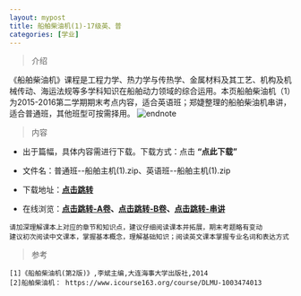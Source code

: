 ```yaml
---
layout: mypost
title: 船舶柴油机(1)-17级英、普
categories: [学业]
---
```

> 介绍

《船舶柴油机》课程是工程力学、热力学与传热学、金属材料及其工艺、机构及机械传动、海运法规等多学科知识在船舶动力领域的综合运用。本页船舶柴油机（1）为2015-2016第二学期期末考点内容，适合英语班；郑婕整理的船舶柴油机串讲，适合普通班，其他班型可按需择用。
![endnote](https://edu-image.nosdn.127.net/359902EB5B0640DE43250240130BA153.jpg?imageView&thumbnail=510y288&quality=100)

>内容 

- 出于篇幅，具体内容需进行下载。下载方式：点击  **“点此下载”**

- 文件名：普通班--船舶主机(1).zip、英语班--船舶主机(1).zip

- 下载地址：**[点击跳转](https://zhuifengyi.coding.net/p/MESC_doc/d/MESC_doc/git/tree/master/%E8%88%B9%E8%88%B6%E6%9F%B4%E6%B2%B9%E6%9C%BA)**

- 在线浏览：**[点击跳转-A卷](https://docs.qq.com/pdf/DYkt2a2ZLWURkWVpL)、[点击跳转-B卷](https://docs.qq.com/pdf/DYmRCZ0hLSU5pRmx5)、[点击跳转-串讲](https://docs.qq.com/pdf/DYlpaUmhTbkd2Q0J2)**

```
请加深理解课本上对应的章节和知识点，建议仔细阅读课本并拓展，期末考题略有变动
建议初次阅读中文课本，掌握基本概念，理解基础知识；阅读英文课本掌握专业名词和表达方式
```

> 参考

```
[1]《船舶柴油机(第2版)》,李斌主编,大连海事大学出版社,2014
[2]船舶柴油机： https://www.icourse163.org/course/DLMU-1003474013
```



